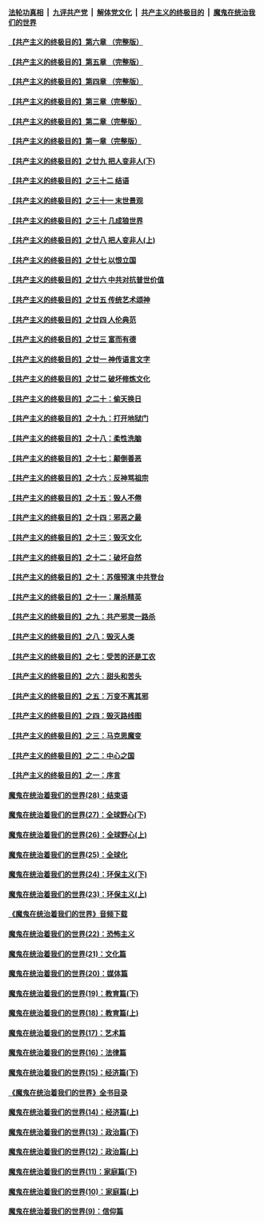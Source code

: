 

####  [法轮功真相](../../../../basic/blob/master/README.md?t=04030801) &nbsp;|&nbsp; [九评共产党](../../../../9ping.md/blob/master/README.md?t=04030801) &nbsp;|&nbsp; [解体党文化](../../../../jtdwh.md/blob/master/README.md?t=04030801)  &nbsp;|&nbsp; [共产主义的终极目的](../../../../gczydzjmd.md/blob/master/README.md?t=04030801) &nbsp;|&nbsp; [魔鬼在统治我们的世界](../../../../mgztzwmdsj.md/blob/master/README.md?t=04030801) 

#### [【共产主义的终极目的】第六章 （完整版）](../pages/nsc422/n11428913.md?t=04030801) 

#### [【共产主义的终极目的】第五章 （完整版）](../pages/nsc422/n11428912.md?t=04030801) 

#### [【共产主义的终极目的】第四章 （完整版）](../pages/nsc422/n11428907.md?t=04030801) 

#### [【共产主义的终极目的】第三章（完整版）](../pages/nsc422/n11428848.md?t=04030801) 

#### [【共产主义的终极目的】第二章（完整版）](../pages/nsc422/n11428831.md?t=04030801) 

#### [【共产主义的终极目的】第一章（完整版）](../pages/nsc422/n11417651.md?t=04030801) 

#### [【共产主义的终极目的】之廿九 把人变非人(下)](../pages/nsc422/n11344140.md?t=04030801) 

#### [【共产主义的终极目的】之三十二 结语](../pages/nsc422/n11360535.md?t=04030801) 

#### [【共产主义的终极目的】之三十一 末世景观](../pages/nsc422/n11351129.md?t=04030801) 

#### [【共产主义的终极目的】之三十 几成狼世界](../pages/nsc422/n11348280.md?t=04030801) 

#### [【共产主义的终极目的】之廿八 把人变非人(上)](../pages/nsc422/n11340492.md?t=04030801) 

#### [【共产主义的终极目的】之廿七 以恨立国](../pages/nsc422/n11336944.md?t=04030801) 

#### [【共产主义的终极目的】之廿六 中共对抗普世价值](../pages/nsc422/n11324785.md?t=04030801) 

#### [【共产主义的终极目的】之廿五 传统艺术颂神](../pages/nsc422/n11296396.md?t=04030801) 

#### [【共产主义的终极目的】之廿四 人伦典范](../pages/nsc422/n11296397.md?t=04030801) 

#### [【共产主义的终极目的】之廿三 富而有德](../pages/nsc422/n11283598.md?t=04030801) 

#### [【共产主义的终极目的】之廿一 神传语言文字](../pages/nsc422/n11263265.md?t=04030801) 

#### [【共产主义的终极目的】之廿二 破坏修炼文化](../pages/nsc422/n11245728.md?t=04030801) 

#### [【共产主义的终极目的】之二十：偷天换日](../pages/nsc422/n11238846.md?t=04030801) 

#### [【共产主义的终极目的】之十九：打开地狱门](../pages/nsc422/n11206376.md?t=04030801) 

#### [【共产主义的终极目的】之十八：柔性洗脑](../pages/nsc422/n11199994.md?t=04030801) 

#### [【共产主义的终极目的】之十七：颠倒善恶](../pages/nsc422/n11179782.md?t=04030801) 

#### [【共产主义的终极目的】之十六：反神骂祖宗](../pages/nsc422/n11166798.md?t=04030801) 

#### [【共产主义的终极目的】之十五：毁人不倦](../pages/nsc422/n11166792.md?t=04030801) 

#### [【共产主义的终极目的】之十四：邪恶之最](../pages/nsc422/n11150249.md?t=04030801) 

#### [【共产主义的终极目的】之十三：毁灭文化](../pages/nsc422/n11135227.md?t=04030801) 

#### [【共产主义的终极目的】之十二：破坏自然](../pages/nsc422/n11135214.md?t=04030801) 

#### [【共产主义的终极目的】之十：苏俄预演 中共登台](../pages/nsc422/n11118424.md?t=04030801) 

#### [【共产主义的终极目的】之十一：屠杀精英](../pages/nsc422/n11118442.md?t=04030801) 

#### [【共产主义的终极目的】之九：共产邪灵一路杀](../pages/nsc422/n11114139.md?t=04030801) 

#### [【共产主义的终极目的】之八：毁灭人类](../pages/nsc422/n11108503.md?t=04030801) 

#### [【共产主义的终极目的】之七：受苦的还是工农](../pages/nsc422/n11101809.md?t=04030801) 

#### [【共产主义的终极目的】之六：甜头和苦头](../pages/nsc422/n11096971.md?t=04030801) 

#### [【共产主义的终极目的】之五：万变不离其邪](../pages/nsc422/n11091285.md?t=04030801) 

#### [【共产主义的终极目的】之四：毁灭路线图](../pages/nsc422/n11086284.md?t=04030801) 

#### [【共产主义的终极目的】之三：马克思魔变](../pages/nsc422/n11061941.md?t=04030801) 

#### [【共产主义的终极目的】之二：中心之国](../pages/nsc422/n11047728.md?t=04030801) 

#### [【共产主义的终极目的】之一：序言](../pages/nsc422/n11086077.md?t=04030801) 

#### [魔鬼在统治着我们的世界(28)：结束语](../pages/nsc422/n10936246.md?t=04030801) 

#### [魔鬼在统治着我们的世界(27)：全球野心(下)](../pages/nsc422/n10928319.md?t=04030801) 

#### [魔鬼在统治着我们的世界(26)：全球野心(上)](../pages/nsc422/n10900318.md?t=04030801) 

#### [魔鬼在统治着我们的世界(25)：全球化](../pages/nsc422/n10788205.md?t=04030801) 

#### [魔鬼在统治着我们的世界(24)：环保主义(下)](../pages/nsc422/n10695307.md?t=04030801) 

#### [魔鬼在统治着我们的世界(23)：环保主义(上)](../pages/nsc422/n10688613.md?t=04030801) 

#### [《魔鬼在统治着我们的世界》音频下载](../pages/nsc422/n10635553.md?t=04030801) 

#### [魔鬼在统治着我们的世界(22)：恐怖主义](../pages/nsc422/n10614727.md?t=04030801) 

#### [魔鬼在统治着我们的世界(21)：文化篇](../pages/nsc422/n10597706.md?t=04030801) 

#### [魔鬼在统治着我们的世界(20)：媒体篇](../pages/nsc422/n10586579.md?t=04030801) 

#### [魔鬼在统治着我们的世界(19)：教育篇(下)](../pages/nsc422/n10564808.md?t=04030801) 

#### [魔鬼在统治着我们的世界(18)：教育篇(上)](../pages/nsc422/n10526970.md?t=04030801) 

#### [魔鬼在统治着我们的世界(17)：艺术篇](../pages/nsc422/n10499093.md?t=04030801) 

#### [魔鬼在统治着我们的世界(16)：法律篇](../pages/nsc422/n10485969.md?t=04030801) 

#### [魔鬼在统治着我们的世界(15)：经济篇(下)](../pages/nsc422/n10469975.md?t=04030801) 

#### [《魔鬼在统治着我们的世界》全书目录](../pages/nsc422/n10464261.md?t=04030801) 

#### [魔鬼在统治着我们的世界(14)：经济篇(上)](../pages/nsc422/n10457370.md?t=04030801) 

#### [魔鬼在统治着我们的世界(13)：政治篇(下)](../pages/nsc422/n10448270.md?t=04030801) 

#### [魔鬼在统治着我们的世界(12)：政治篇(上)](../pages/nsc422/n10444576.md?t=04030801) 

#### [魔鬼在统治着我们的世界(11)：家庭篇(下)](../pages/nsc422/n10440961.md?t=04030801) 

#### [魔鬼在统治着我们的世界(10)：家庭篇(上)](../pages/nsc422/n10435448.md?t=04030801) 

#### [魔鬼在统治着我们的世界(9)：信仰篇](../pages/nsc422/n10432159.md?t=04030801) 

